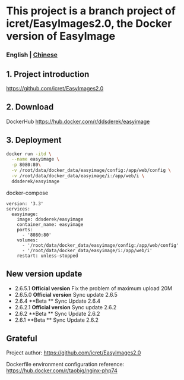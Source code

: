 # This project is a branch project of icret/EasyImages2.0, the Docker version of EasyImage

### English | [Chinese](https://github.com/DDSRem/easyimage/blob/master/README.md)

## 1. Project introduction

https://github.com/icret/EasyImages2.0

## 2. Download

DockerHub https://hub.docker.com/r/ddsderek/easyimage

## 3. Deployment

``` bash
docker run -itd \
  --name easyimage \
  -p 8080:80\
  -v /root/data/docker_data/easyimage/config:/app/web/config \
  -v /root/data/docker_data/easyimage/i:/app/web/i \
  ddsderek/easyimage
````

docker-compose

````
version: '3.3'
services:
  easyimage:
    image: ddsderek/easyimage
    container_name: easyimage
    ports:
      - '8080:80'
    volumes:
      - '/root/data/docker_data/easyimage/config:/app/web/config'
      - '/root/data/docker_data/easyimage/i:/app/web/i'
    restart: unless-stopped
````

## New version update

- 2.6.5.1 **Official version** Fix the problem of maximum upload 20M
- 2.6.5.0 **Official version** Sync update 2.6.5
- 2.6.4 **Beta ** Sync Update 2.6.4
- 2.6.2.1 **Official version** Sync update 2.6.2
- 2.6.2 **Beta ** Sync Update 2.6.2
- 2.6.1 **Beta ** Sync Update 2.6.2

## Grateful

Project author: https://github.com/icret/EasyImages2.0

Dockerfile environment configuration reference: https://hub.docker.com/r/taobig/nginx-php74


